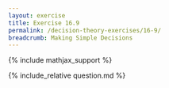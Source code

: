 ```yaml
---
layout: exercise
title: Exercise 16.9
permalink: /decision-theory-exercises/16-9/
breadcrumb: Making Simple Decisions
---
```


{% include mathjax_support %}

<div><i class="arrow-up" data-chapter="decision-theory-exercises" data-exercise="ex_9" data-rating="0"></i></div>
{% include_relative question.md %}
